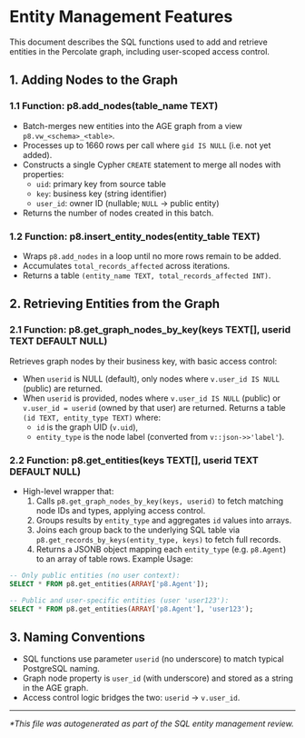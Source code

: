 # Entity Management Features

This document describes the SQL functions used to add and retrieve entities in the Percolate graph, including user-scoped access control.

## 1. Adding Nodes to the Graph

### 1.1 Function: p8.add_nodes(table_name TEXT)
- Batch-merges new entities into the AGE graph from a view `p8.vw_<schema>_<table>`.  
- Processes up to 1660 rows per call where `gid IS NULL` (i.e. not yet added).  
- Constructs a single Cypher `CREATE` statement to merge all nodes with properties:
  - `uid`: primary key from source table
  - `key`: business key (string identifier)
  - `user_id`: owner ID (nullable; `NULL` → public entity)
- Returns the number of nodes created in this batch.

### 1.2 Function: p8.insert_entity_nodes(entity_table TEXT)
- Wraps `p8.add_nodes` in a loop until no more rows remain to be added.  
- Accumulates `total_records_affected` across iterations.  
- Returns a table `(entity_name TEXT, total_records_affected INT)`.

## 2. Retrieving Entities from the Graph

### 2.1 Function: p8.get_graph_nodes_by_key(keys TEXT[], userid TEXT DEFAULT NULL)
Retrieves graph nodes by their business key, with basic access control:
- When `userid` is NULL (default), only nodes where `v.user_id IS NULL` (public) are returned.
- When `userid` is provided, nodes where `v.user_id IS NULL` (public) or `v.user_id = userid` (owned by that user) are returned.
Returns a table `(id TEXT, entity_type TEXT)` where:
  - `id` is the graph UID (`v.uid`),  
  - `entity_type` is the node label (converted from `v::json->>'label'`).

### 2.2 Function: p8.get_entities(keys TEXT[], userid TEXT DEFAULT NULL)
- High-level wrapper that:
  1. Calls `p8.get_graph_nodes_by_key(keys, userid)` to fetch matching node IDs and types, applying access control.
  2. Groups results by `entity_type` and aggregates `id` values into arrays.
  3. Joins each group back to the underlying SQL table via `p8.get_records_by_keys(entity_type, keys)` to fetch full records.
  4. Returns a JSONB object mapping each `entity_type` (e.g. `p8.Agent`) to an array of table rows.
Example Usage:
```sql
-- Only public entities (no user context):
SELECT * FROM p8.get_entities(ARRAY['p8.Agent']);

-- Public and user-specific entities (user 'user123'):
SELECT * FROM p8.get_entities(ARRAY['p8.Agent'], 'user123');
```

## 3. Naming Conventions
- SQL functions use parameter `userid` (no underscore) to match typical PostgreSQL naming.  
- Graph node property is `user_id` (with underscore) and stored as a string in the AGE graph.  
- Access control logic bridges the two: `userid` → `v.user_id`.

---
_*This file was autogenerated as part of the SQL entity management review._